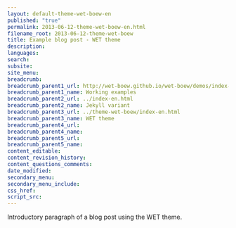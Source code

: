 ```yaml
---
layout: default-theme-wet-boew-en
published: "true"
permalink: 2013-06-12-theme-wet-boew-en.html
filename_root: 2013-06-12-theme-wet-boew
title: Example blog post - WET theme
description:
languages:
search:
subsite:
site_menu:
breadcrumb:
breadcrumb_parent1_url: http://wet-boew.github.io/wet-boew/demos/index-eng.html
breadcrumb_parent1_name: Working examples
breadcrumb_parent2_url: ../index-en.html
breadcrumb_parent2_name: Jekyll variant
breadcrumb_parent3_url: ../theme-wet-boew/index-en.html
breadcrumb_parent3_name: WET theme
breadcrumb_parent4_url:
breadcrumb_parent4_name:
breadcrumb_parent5_url:
breadcrumb_parent5_name:
content_editable:
content_revision_history:
content_questions_comments:
date_modified:
secondary_menu:
secondary_menu_include:
css_href:
script_src:
---
```


Introductory paragraph of a blog post using the WET theme.
